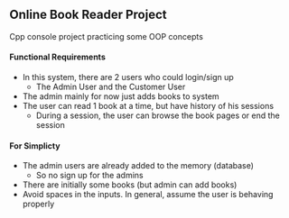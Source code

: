 ## Online Book Reader Project
Cpp console project practicing some OOP concepts

#### Functional Requirements
* In this system, there are 2 users who could login/sign up
    - The Admin User and the Customer User
* The admin mainly for now just adds books to system
* The user can read 1 book at a time, but have history of his sessions
    - During a session, the user can browse the book pages or end the session

#### For Simplicty
* The admin users are already added to the memory (database)
    - So no sign up for the admins
* There are initially some books (but admin can add books)
* Avoid spaces in the inputs. In general, assume the user is behaving properly
